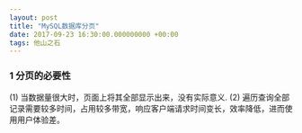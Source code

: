 ```yaml
---
layout: post
title: "MySQL数据库分页"
date: 2017-09-23 16:30:00.000000000 +00:00
tags: 他山之石
---
```


### 1 分页的必要性

(1) 当数据量很大时，页面上将其全部显示出来，没有实际意义.
(2) 遍历查询全部记录需要较多时间，占用较多带宽，响应客户端请求时间变长，效率降低，进而使用用户体验差。
